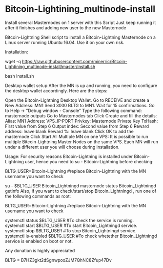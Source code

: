 # Bitcoin-Lightining_multinode-install

Install several Masternodes on 1 server with this Script
Just keep running it after it finishes and adding new user to the new Masternode


Bitcoin-Lightning
Shell script to install a Bitcoin-Lightning Masternode on a Linux server running Ubuntu 16.04. Use it on your own risk.

Installation:

wget -q https://raw.githubusercontent.com/minerric/Bitcoin-Lightining_multinode-install/master/Install.sh

bash Install.sh

Desktop wallet setup
After the MN is up and running, you need to configure the desktop wallet accordingly. Here are the steps:

Open the Bitcoin-Lightning Desktop Wallet.
Go to RECEIVE and create a New Address: MN1
Send 3000 BLTG to MN1.
Wait for 15 confirmations.
Go to Help -> "Debug window - Console"
Type the following command: masternode outputs
Go to Masternodes tab
Click Create and fill the details:
Alias: MN1
Address: VPS_IP:PORT
Privkey: Masternode Private Key
TxHash: First value from Step 6
Output index: Second value from Step 6
Reward address: leave blank
Reward %: leave blank
Click OK to add the masternode
Click Start All
Multiple MN on one VPS:
It is possible to run multiple Bitcoin-Lightning Master Nodes on the same VPS. Each MN will run under a different user you will choose during installation.

Usage:
For security reasons Bitcoin-Lightning is installed under Bitcoin-Lightning user, hence you need to su - Bitcoin-Lightning before checking:

BLTG_USER=Bitcoin-Lightning #replace Bitcoin-Lightning with the MN username you want to check

su - $BLTG_USER
Bitcoin_Lightningd masternode status
Bitcoin_Lightningd getinfo
Also, if you want to check/start/stop Bitcoin_Lightningd , run one of the following commands as root:

BLTG_USER=Bitcoin-Lightning  #replace Bitcoin-Lightning with the MN username you want to check  
  
systemctl status $BLTG_USER #To check the service is running.  
systemctl start $BLTG_USER #To start Bitcoin_Lightningd service.  
systemctl stop $BLTG_USER #To stop Bitcoin_Lightningd service.  
systemctl is-enabled $BLTG_USER #To check whetether Bitcoin_Lightningd service is enabled on boot or not.  

Any donation is highly appreciated

BLTG = B7HZ3gkt2dSgnwpooZJM7QhNC8Zfup47Dv

